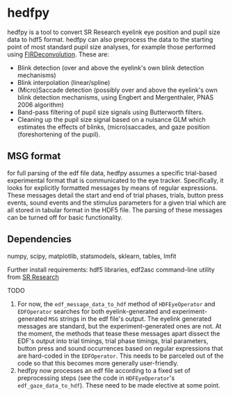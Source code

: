 # hedfpy
hedfpy is a tool to convert SR Research eyelink eye position and pupil size data to hdf5 format. hedfpy can also preprocess the data to the starting point of most standard pupil size analyses, for example those performed using [FIRDeconvolution](https://github.com/tknapen/FIRDeconvolution "FIRDeconvolution"). 
These are:
- Blink detection (over and above the eyelink's own blink detection mechanisms)
- Blink interpolation (linear/spline)
- (Micro)Saccade detection (possibly over and above the eyelink's own blink detection mechanisms, using Engbert and Mergenthaler, PNAS 2006 algorithm)
- Band-pass filtering of pupil size signals using Butterworth filters. 
- Cleaning up the pupil size signal based on a nuisance GLM which estimates the effects of blinks, (micro)saccades, and gaze position (foreshortening of the pupil). 

## MSG format
for full parsing of the edf file data, hedfpy assumes a specific trial-based experimental format that is communicated to the eye tracker. Specifically, it looks for explicitly formatted messages by means of regular expressions. These messages detail the start and end of trial phases, trials, button press events, sound events and the stimulus parameters for a given trial which are all stored in tabular format in the HDF5 file. The parsing of these messages can be turned off for basic functionality.

## Dependencies
numpy, scipy, matplotlib, statsmodels, sklearn, tables, lmfit

Further install requirements: hdf5 libraries, edf2asc command-line utility from [SR Research](http://www.sr-research.com "SR Research")

TODO
1. For now, the `edf_message_data_to_hdf` method of `HDFEyeOperator` and `EDFOperator` searches for both eyelink-generated and experiment-generated `MSG` strings in the edf file's output. The eyelink generated messages are standard, but the experiment-generated ones are not. At the moment, the methods that tease these messages apart dissect the EDF's output into trial timings, trial phase timings, trial parameters, button press and sound occurrences based on regular expressions that are hard-coded in the `EDFOperator`. This needs to be parceled out of the code so that this becomes more generally user-friendly. 
2. hedfpy now processes an edf file according to a fixed set of preprocessing steps (see the code in `HDFEyeOperator`'s `edf_gaze_data_to_hdf`). These need to be made elective at some point. 








